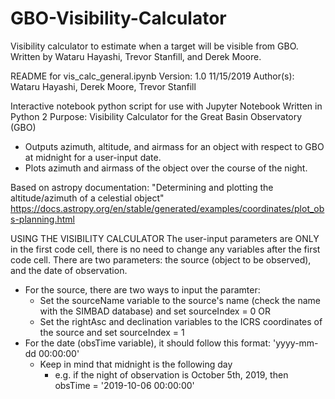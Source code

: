 # GBO-Visibility-Calculator
Visibility calculator to estimate when a target will be visible from GBO.  Written by Wataru Hayashi, Trevor Stanfill, and Derek Moore.

README for vis_calc_general.ipynb
Version: 1.0 11/15/2019
Author(s): Wataru Hayashi, Derek Moore, Trevor Stanfill

Interactive notebook python script for use with Jupyter Notebook
Written in Python 2
Purpose: Visibility Calculator for the Great Basin Observatory (GBO)
-	Outputs azimuth, altitude, and airmass for an object with respect to GBO at midnight for a user-input date.
-	Plots azimuth and airmass of the object over the course of the night.

Based on astropy documentation: "Determining and plotting the altitude/azimuth of a celestial object"
https://docs.astropy.org/en/stable/generated/examples/coordinates/plot_obs-planning.html

USING THE VISIBILITY CALCULATOR
The user-input parameters are ONLY in the first code cell, there is no need to change any variables after the first code cell.
There are two parameters: the source (object to be observed), and the date of observation.
-	For the source, there are two ways to input the paramter:
	-	Set the sourceName variable to the source's name (check the name with the SIMBAD database) and set sourceIndex = 0
			OR
	-	Set the rightAsc and declination variables to the ICRS coordinates of the source and set sourceIndex = 1
-	For the date (obsTime variable), it should follow this format: 'yyyy-mm-dd 00:00:00'
	-	Keep in mind that midnight is the following day
		-	e.g. if the night of observation is October 5th, 2019, then obsTime = '2019-10-06 00:00:00'
